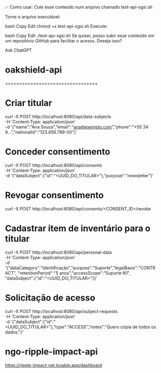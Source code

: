 ✅ Como usar:
Cole esse conteúdo num arquivo chamado test-api-sgsi.sh

Torne o arquivo executável:

bash
Copy
Edit
chmod +x test-api-sgsi.sh
Execute:

bash
Copy
Edit
./test-api-sgsi.sh
Se quiser, posso subir esse conteúdo em um repositório GitHub para facilitar o acesso. Deseja isso?










Ask ChatGPT
# oakshield-api

=================================
# Criar titular
curl -X POST http://localhost:8080/api/data-subjects \
-H 'Content-Type: application/json' \
-d '{"name":"Ana Souza","email":"ana@exemplo.com","phone":"+55 34 9...","nationalId":"123.456.789-00"}'

# Conceder consentimento
curl -X POST http://localhost:8080/api/consents \
-H 'Content-Type: application/json' \
-d '{"dataSubject":{"id":"<UUID_DO_TITULAR>"},"purpose":"newsletter"}'

# Revogar consentimento
curl -X POST http://localhost:8080/api/consents/<CONSENT_ID>/revoke

# Cadastrar item de inventário para o titular
curl -X POST http://localhost:8080/api/personal-data \
-H 'Content-Type: application/json' \
-d '{"dataCategory":"Identificação","purpose":"Suporte","legalBasis":"CONTRACT",
"retentionPeriod":"5 anos","accessScope":"Suporte N1",
"dataSubject":{"id":"<UUID_DO_TITULAR>"}}'

# Solicitação de acesso
curl -X POST http://localhost:8080/api/subject-requests \
-H 'Content-Type: application/json' \
-d '{"dataSubject":{"id":"<UUID_DO_TITULAR>"},"type":"ACCESS","notes":"Quero cópia de todos os dados."}'
# ngo-ripple-impact-api


https://ripple-impact-net.lovable.app/dashboard